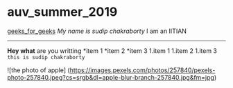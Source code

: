 # auv_summer_2019

[geeks_for_geeks](https://www.geeksforgeeks.org/)
_My name is sudip chakraborty_ I am an IITIAN
___
**Hey what** are you writting
*item 1
*item 2
  *item 3
 1.item 1
 1.item 2
 1.item 3
 `this is sudip chakraborty`
 
 ![the photo of apple]
 (https://images.pexels.com/photos/257840/pexels-photo-257840.jpeg?cs=srgb&dl=apple-blur-branch-257840.jpg&fm=jpg)
